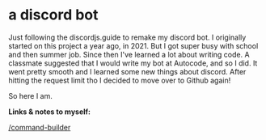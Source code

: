 # a discord bot

Just following the discordjs.guide to remake my discord bot. I originally started on this project a year ago, in 2021. But I got super busy with school and then summer job. Since then I've learned a lot about writing code. A classmate suggested that I would write my bot at Autocode, and so I did. It went pretty smooth and I learned some new things about discord. After hitting the request limit tho I decided to move over to Github again!

So here I am.


**Links & notes to myself:**

[/command-builder](https://discord.js.org/#/docs/builders/main/class/SlashCommandBuilder)